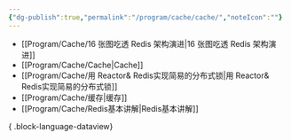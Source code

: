 ```yaml
---
{"dg-publish":true,"permalink":"/program/cache/cache/","noteIcon":""}
---
```


- [[Program/Cache/16 张图吃透 Redis 架构演进\|16 张图吃透 Redis 架构演进]]
- [[Program/Cache/Cache\|Cache]]
- [[Program/Cache/用 Reactor& Redis实现简易的分布式锁\|用 Reactor& Redis实现简易的分布式锁]]
- [[Program/Cache/缓存\|缓存]]
- [[Program/Cache/Redis基本讲解\|Redis基本讲解]]

{ .block-language-dataview}